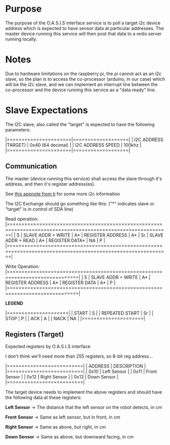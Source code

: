 # Purpose

The purpose of the O.A.S.I.S interface service is to poll a target i2c device 
address which is expected to have sensor data at particular addresses. The 
master device running this service will then post that data to a redis server 
running locally.

# Notes

Due to hardware limitations on the raspberry pi, the pi cannot act as an i2c
slave, so the plan is to access the co-processor (arduino, in our case) which
will be the i2c slave, and we can implement an interrupt line between the 
co-processor and the device running this service as a "data ready" line.

# Slave Expectations

The I2C slave, also called the "target" is expected to have the following 
parameters:

|======================|===================|
| I2C ADDRESS (TARGET) | 0x40 (64 decimal) |
| I2C ADDRESS SPEED    | 100khz            |
|======================|===================|

## Communication

The master (device running this service) shall access the slave through it's 
address, and then it's register address(es).

See [this appnote from ti](https://www.ti.com/lit/an/slva704/slva704.pdf?ts=1700006656921) for some more i2c information

The I2C Exchange should go something like this: ("\*" indicates slave or "target" is in control of SDA line)

Read operation:
|=============================================================================================================|
| S | SLAVE ADDR + WRITE | A\* | REGISTER ADDRESS | A\* | Sr | SLAVE ADDR + READ | A\* | REGISTER DATA\* | NA | P |
|=============================================================================================================|

Write Operation:
|==============================================================================|
| S | SLAVE ADDR + WRITE | A\* | REGISTER ADDRESS | A\* | REGISTER DATA | A\* | P |
|==============================================================================|

**LEGEND**

|=====================|
| START          | S  |
| REPEATED START | Sr |
| STOP           | P  | 
| ACK            | A  | 
| NACK           | NA | 
|=====================|

## Registers (Target)

Expected registers by O.A.S.I.S interface

I don't think we'll need more than 255 registers, so 8-bit reg address...

|==========================|
| ADDRESS | DESCRIPTION    |
|==========================|
| 0x10    | Left Sensor    |
| 0x11    | Front Sensor   |
| 0x12    | Right Sensor   |
| 0x13    | Down Sensor    |
|==========================|

The target device needs to implement the above registers and should have the following data at these registers:

**Left Sensor** -> The distance that the left sensor on the robot detects, in cm

**Front Sensor** -> Same as left sensor, but in front, in cm

**Right Sensor** -> Same as above, but right, in cm

**Down Sensor** -> Same as above, but downward facing, in cm
